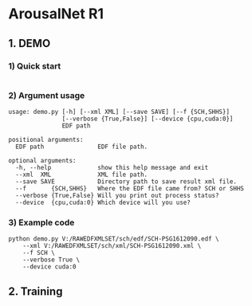 # ArousalNet R1

## 1. DEMO 

### 1) Quick start
```console
```

### 2) Argument usage
```console
usage: demo.py [-h] [--xml XML] [--save SAVE] [--f {SCH,SHHS}]
               [--verbose {True,False}] [--device {cpu,cuda:0}]
               EDF path

positional arguments:
  EDF path               EDF file path.

optional arguments:
  -h, --help             show this help message and exit
  --xml  XML             XML file path.
  --save SAVE            Directory path to save result xml file.
  --f       {SCH,SHHS}   Where the EDF file came from? SCH or SHHS
  --verbose {True,False} Will you print out process status?
  --device  {cpu,cuda:0} Which device will you use?
```

### 3) Example code
```console
python demo.py V:/RAWEDFXMLSET/sch/edf/SCH-PSG1612090.edf \
    --xml V:/RAWEDFXMLSET/sch/xml/SCH-PSG1612090.xml \
    --f SCH \
    --verbose True \
    --device cuda:0 
```

## 2. Training 





